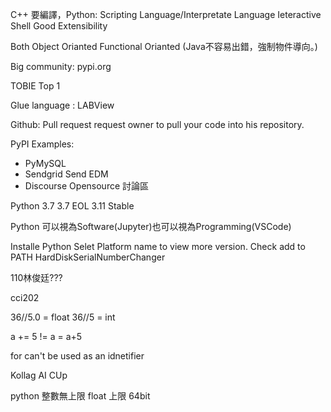 C++ 要編譯，Python: Scripting Language/Interpretate Language
Ieteractive Shell
Good Extensibility

Both Object Orianted Functional Orianted
(Java不容易出錯，強制物件導向。)

Big community: pypi.org

TOBIE Top 1

Glue language : LABView

Github:
Pull request
request owner to pull your code into his repository.

PyPI Examples:
* PyMySQL
* Sendgrid
  Send EDM
* Discourse
  Opensource 討論區

Python 3.7
3.7 EOL
3.11 Stable

Python 可以視為Software(Jupyter)也可以視為Programming(VSCode)


Installe Python
Selet Platform name to view more version.
Check add to PATH
HardDiskSerialNumberChanger

110林俊廷???

cci202

36//5.0 = float
36//5 = int

a += 5 != a = a+5

for can't be used as an idnetifier

Kollag AI CUp

python 整數無上限
float 上限 64bit